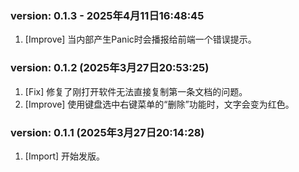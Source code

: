 ### version: 0.1.3 - 2025年4月11日16:48:45
1. [Improve] 当内部产生Panic时会播报给前端一个错误提示。

### version: 0.1.2 (2025年3月27日20:53:25)
1. [Fix] 修复了刚打开软件无法直接复制第一条文档的问题。
2. [Improve] 使用键盘选中右键菜单的“删除”功能时，文字会变为红色。

### version: 0.1.1 (2025年3月27日20:14:28)
1. [Import] 开始发版。